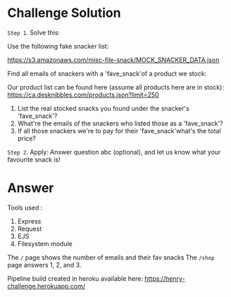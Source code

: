 
# Challenge Solution

`Step 1`. Solve this:

Use the following fake snacker list:

https://s3.amazonaws.com/misc-file-snack/MOCK_SNACKER_DATA.json

Find all emails of snackers with a 'fave_snack'of a product we stock:

Our product list can be found here (assume all products here are in stock):
https://ca.desknibbles.com/products.json?limit=250

1) List the real stocked snacks you found under the snacker's 'fave_snack'?
2) What're the emails of the snackers who listed those as a 'fave_snack'?
3) If all those snackers we're to pay for their 'fave_snack'what's the total price?

`Step 2`. Apply: 
Answer question abc (optional), and let us know what your favourite snack is!



# Answer
  Tools used :
  1. Express
  2. Request
  3. EJS
  4. Filesystem module

 The `/` page shows the number of emails and their fav snacks 
 The `/shop` page answers 1, 2, and 3.


Pipeline build created in heroku available here: https://henry-challenge.herokuapp.com/


